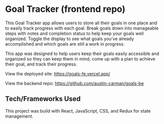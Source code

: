 # Goal Tracker (frontend repo)

This Goal Tracker app allows users to store all their goals in one place and to easily track progress with each goal. Break goals down into manageable steps with notes and completion status to help keep your goals well organized. Toggle the display to see what goals you've already accomplished and which goals are still a work in progress.

This app was designed to help users keep their goals easily accessible and organized so they can keep them in mind, come up with a plan to achieve their goal, and track their progress.

View the deployed site: https://goals-fe.vercel.app/

View the backend repo: https://github.com/austin-carman/goals-be

## Tech/Frameworks Used
This project was build with React, JavaScript, CSS, and Redux for state management. 



